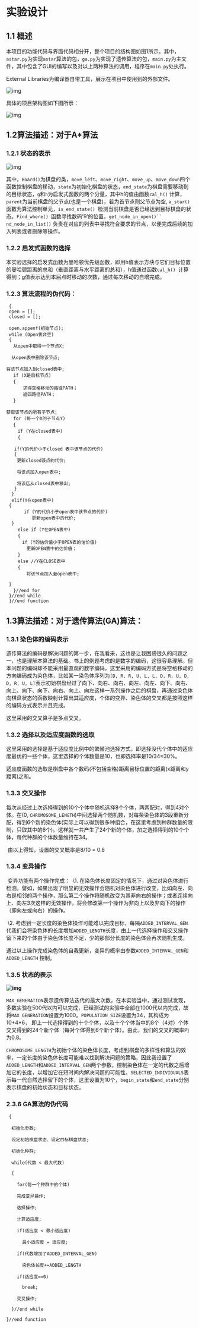 # 实验设计

## 1.1 概述

本项目的功能代码与界面代码相分开，整个项目的结构图如图1所示。其中，`astar.py`为实现`astar`算法的包，`ga.py`为实现了遗传算法的包，`main.py`为主文件，其中包含了GUI的编写以及对以上两种算法的调用，程序在`main.py`处执行。

External Libraries为编译器自带工具，展示在项目中使用到的外部文件。

 

![img](.\IMAGE\clip_image001.png)

具体的项目架构图如下图所示：

![img](.\IMAGE\clip_image003.jpg)



## 1.2算法描述：对于A*算法

### 1.2.1 状态的表示

![img](.\IMAGE\clip_image005.jpg)

​    其中，`Board()`为棋盘的类，`move_left`、`move_right`、`move_up`、`move_down`四个函数控制棋盘的移动，`state`为初始化棋盘的状态，`end_state`为棋盘需要移动到的目标状态，`g`和`h`为启发式函数的两个分量，其中h的值由函数`cal_h()` 计算，`parent`为当前棋盘的父节点(也是一个棋盘)，若为首节点则父节点为空, `a_star()`函数为算法控制单元，`is_end_state() `检测当前棋盘是否已经达到目标棋盘的状态。`Find_where() `函数寻找数码’9’的位置，`get_node_in_open()`` nd_node_in_list()` 负责在对应的列表中寻找符合要求的节点，以便完成后续的加入列表或者删除等操作。

### 1.2.2 启发式函数的选择

本实验选择的启发式函数为曼哈顿优先级函数，即用h值表示方块与它们目标位置的曼哈顿距离的总和（垂直距离与水平距离的总和），h值通过函数`cal_h() `计算得到；g值表示达到本届点时移动的次数，通过每次移动的自增完成。

### 1.2.3 算法流程的伪代码：

```a_star()
 {
 open = [];
 closed = [];

 open.appenf(初始节点);
 while (Open表非空)
 {
 　从open中取得一个节点X;

  从open表中删除该节点;

将该节点加入到closed表中;
 　if (X是目标节点)
 　{
 　　  求得空格移动的路径PATH；
 　　  返回路径PATH；
 　}

获取该节点的所有子节点;
 　for (每一个X的子节点Y)
 　{
 　　if (Y在closed表中)
 　　{

   if(Y的代价小于closed 表中该节点的代价)
   {
 	更新closed该点的代价;

 	将该点加入open表中;

 	将该店从closed表中移出;
   }
  }
  elif(Y在open表中)
 {
   　  if (Y的代价小于open表中该节点的代价)
 　　　　  更新open表中的代价;　　　
  }
 　　else if (Y在OPEN表中)
 　　{
 　　　if (Y的估价值小于OPEN表的估价值)
 　　　　更新OPEN表中的估价值；
 　　}
 　　else //Y在CLOSE表中
 　　{
 　　　　将该节点加入至open表中;

 }
 　}//end for
 }//end while
 }//end function
```



## 1.3算法描述：对于遗传算法(GA)算法：

 

### 1.3.1 染色体的编码表示

​    遗传算法的编码是解决问题的第一步，在我看来，这也是让我困惑很久的问题之一，也是理解本算法的基础。书上的例题考虑的是数字的编码，这很容易理解。但本问题的编码却不能采用最直观的数字编码，这里采用的编码方式是将空格移动的方向编码成为染色体，比如某一染色体序列为`[D, R, R, U, L, L, D, R, U, D, D, R, U, L]`表示初始棋盘经过了向下、向右、向右、向左、向左、向下、向右、向上、向下、向下、向右、向上、向左这样一系列操作之后的棋盘，再通过染色体向棋盘状态的函数映射计算出其适应度，个体的变异、染色体的交叉都是按照这样的编码方式表示并且完成。  

这里采用的交叉算子是多点交叉。

### 1.3.2 选择以及适应度函数的选取

​    这里采用的选择是基于适应度比例中的繁殖池选择方式，即选择没代个体中的适应度最优的一些个体，这里选择的个体数量是10，也即选择率是10/34≈30%。

   适应度函数的选取是棋盘中各个数码(不包括空格)距离目标位置的距离(x距离和y距离)之和。

### 1.3.3 交叉操作

​    每次从经过上次选择得到的10个个体中随机选择8个个体，两两配对，得到4对个体。在(0, `CHROMOSOME_LENGTH`)中间选择两个随机数，对每条染色体的3段重新分配，得到6个新的染色体(实际上可以得到很多种组合，在这里考虑到种群数量的限制，只取其中的6个)。这样就一共产生了24个新的个体，加之选择得到的10个个体，每代种群的个体数量维持在34。

​    由以上得知，设置的交叉概率是8/10 = 0.8

### 1.3.4 变异操作

​    变异功能有两个操作完成：
​    \1. 在染色体长度固定的情况下，通过对染色体进行检测。譬如，如果出现了明显的无效操作会随机对染色体进行改变，比如向左、向右是相邻的两个操作，那么第二个操作将随机改变为其非向右的操作；或者连续向上、向左3次这样的无效操作，将会修改第一个操作为非向上以及非向下的操作（即向左或向右）的操作。

​    \2. 考虑到一定长度的染色体操作可能难以完成目标，每隔`ADDED_INTERVAL_GEN`代我们会将染色体的长度增加`ADDED_LENGTH`长度，由上一代选择操作和交叉操作留下来的个体由于染色体长度不足，少的那部分长度的染色体会再次随机生成。

​    通过以上操作完成染色体的自我更新，变异的概率由参数`ADDED_INTERVAL_GEN`和`ADDED_LENGTH` 控制。

 

### 1.3.5 状态的表示

**![img](.\IMAGE\clip_image007.jpg)**

   `MAX_GENERATION`表示遗传算法迭代的最大次数，在本实验当中，通过测试发现，多数实验在500代以内可以完成，已经测试的实验中全部在1000代以内完成，故将`MAX_GENERATION`设置为1000。`POPULATION_SIZE`设置为34，其构成为10+4*6， 即上一代选择得到的十个个体，以及十个个体当中的8个（4对）个体交叉得到的24个新个体（每对个体得到6个新个体）。由此，我们的交叉的概率Pj为0.8。

`CHROMOSOME_LENGTH`为初始个体的染色体长度，考虑到棋盘的多样性和算法的效率，一定长度的染色体长度可能难以找到解决问题的策略，因此我设置了`ADDED_LENGTH`和`ADDED_INTERVAL_GEN`两个参数，控制染色体在一定的代数之后增加它的长度，以增加它在短时间内解决问题的可能性。`SELECTED_INDIVIDUALS`表示每一代自然选择留下的个体，这里设置为10个，`begin_state`和`end_state`分别表示棋盘的初始状态和目标状态。

### 2.3.6 GA算法的伪代码

```GA()
 {

  初始化参数;

  设定初始棋盘状态、设定目标棋盘状态;

  初始化种群;

  while(代数 < 最大代数)

  {

    for(每一个种群中的个体)

    完成变异操作;

    选择操作;

    计算适应度;

    if(适应度 < 最小适应度)

      最小适应度 = 适应度;

    if(代数增加了ADDED_INTERVAL_GEN)

      染色体长度+=ADDED_LENGTH

    if(适应度==0)

      break;

    交叉操作;

  }//end while

}//end function
```


